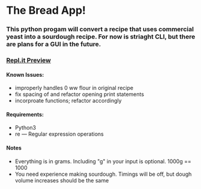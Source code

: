 <h1>The Bread App!</h1>

<h3>This python progam will convert a recipe that uses commercial yeast into a sourdough recipe.  For now is striaght CLI, but there are plans for a GUI in the future.</h3>

<h3><a href="https://repl.it/@ljensen505/ImpracticalMediocreSeahorse#main.py">Repl.it Preview</a></h3>

<h4>Known Issues:</h4>
    <ul>
        <li>improperly handles 0 ww flour in original recipe</li>
        <li>fix spacing of and refactor opening print statements</li>
        <li>incorproate functions; refactor accordingly</li>
    </ul>

<h4>Requirements:</h4>
    <ul>
        <li>Python3</li>
        <li>re — Regular expression operations</li>
    </ul>

<h4>Notes</h4>
    <ul>
        <li>Everything is in grams. Including "g" in your input is optional. 1000g == 1000</li>
        <li>You need experience making sourdough. Timings will be off, but dough volume increases should be the same</li>
    </ul>